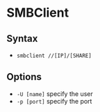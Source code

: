 # SMBClient

## Syntax

- `smbclient //[IP]/[SHARE]`

## Options

- `-U [name]` specify the user
- `-p [port]` specify the port
